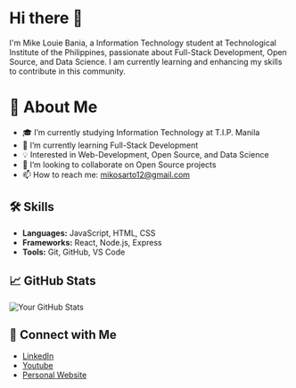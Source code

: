 # Hi there 👋

I'm Mike Louie Bania, a Information Technology student at Technological Institute of the Philippines, passionate about Full-Stack Development, Open Source, and Data Science. I am currently learning and enhancing my skills to contribute in this community.

# 🚀 About Me
- 🎓 I’m currently studying Information Technology at T.I.P. Manila
- 🌱 I’m currently learning Full-Stack Development
- 💡 Interested in Web-Development, Open Source, and Data Science
- 👯 I’m looking to collaborate on Open Source projects
- 📫 How to reach me: [mikosarto12@gmail.com](mailto:mikosarto12@gmail.com)

## 🛠️ Skills
- **Languages:** JavaScript, HTML, CSS
- **Frameworks:** React, Node.js, Express
- **Tools:** Git, GitHub, VS Code

## 📈 GitHub Stats
![Your GitHub Stats](https://github-readme-stats.vercel.app/api?username=MikeLouieBania&show_icons=true&theme=radical)

## 🔗 Connect with Me
- [LinkedIn](https://www.linkedin.com/in/mike-louie-bania-bb3b0b2b1/)
- [Youtube](https://www.youtube.com/@tamamopasta3577)
- [Personal Website](https://www.yourwebsite.com)
